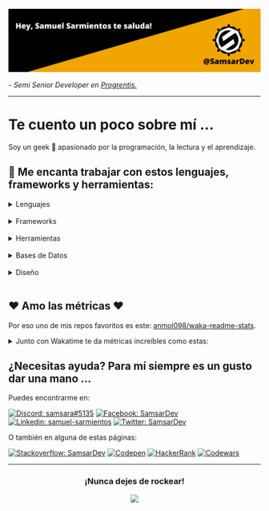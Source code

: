 [![Header](https://raw.githubusercontent.com/SamsarDev/SamsarDev/master/assets/SD_Banner.png "Header")](https://github.com/SamsarDev)
<p>- <em>Semi Senior Developer en <a href="https://www.progrentis.com/">Progrentis.</a></em></p>
<hr />

# Te cuento un poco sobre mí ...
Soy un geek :space_invader: apasionado por la programación, la lectura y el aprendizaje.
<br />

## :briefcase: Me encanta trabajar con estos lenguajes, frameworks y herramientas:


<details>
    <summary>Lenguajes</summary>   
 <br/>
    
[![Javascript](https://img.shields.io/badge/JavaScript-323330?style=for-the-badge&logo=javascript&logoColor=F7DF1E)]()
[![Typescript](https://img.shields.io/badge/TypeScript-007ACC?style=for-the-badge&logo=typescript&logoColor=white)]()
[![C#](https://img.shields.io/badge/C%23-239120?style=for-the-badge&logo=c-sharp&logoColor=white)]()
[![Python](https://img.shields.io/badge/Python-FFD43B?style=for-the-badge&logo=python&logoColor=darkgreen)]()
   
</details>
<br />
<details>
    <summary>Frameworks</summary>    
 <br/>
    
[![Vue](https://img.shields.io/badge/Vue.js-35495E?style=for-the-badge&logo=vuedotjs&logoColor=4FC08D)]()
[![Vite](https://img.shields.io/badge/Vite-B73BFE?style=for-the-badge&logo=vite&logoColor=FFD62E)]()
[![React](https://img.shields.io/badge/React-20232A?style=for-the-badge&logo=react&logoColor=61DAFB)]()
[![React Native](https://img.shields.io/badge/React_Native-20232A?style=for-the-badge&logo=react&logoColor=61DAFB)]()
[![NodeJS](https://img.shields.io/badge/Node.js-339933?style=for-the-badge&logo=nodedotjs&logoColor=white)]()
[![Ionic](https://img.shields.io/badge/Ionic-3880FF?style=for-the-badge&logo=ionic&logoColor=white)]()
[![Flutter](https://img.shields.io/badge/Flutter-02569B?style=for-the-badge&logo=flutter&logoColor=white)]()
[![.Net](https://img.shields.io/badge/.NET-512BD4?style=for-the-badge&logo=dotnet&logoColor=white)]()
[![Django](https://img.shields.io/badge/Django-092E20?style=for-the-badge&logo=django&logoColor=green)]()
[![Sass](https://img.shields.io/badge/Sass-CC6699?style=for-the-badge&logo=sass&logoColor=white)]()
    
</details>
<br />
<details>
    <summary>Herramientas</summary>  
 <br/>  
    
[![Unity](https://img.shields.io/badge/Unity-100000?style=for-the-badge&logo=unity&logoColor=white)]()
[![VSC](https://img.shields.io/badge/Visual_Studio_Code-0078D4?style=for-the-badge&logo=visual%20studio%20code&logoColor=white)]()
[![Strapi](https://img.shields.io/badge/strapi-2e7eea?style=for-the-badge&logo=strapi&logoColor=white)]()
[![ChartJS](https://img.shields.io/badge/Chart.js-FF6384?style=for-the-badge&logo=chartdotjs&logoColor=white)]()
[![ThreeJS](https://img.shields.io/badge/ThreeJs-black?style=for-the-badge&logo=three.js&logoColor=white)]()
[![Storybook](https://img.shields.io/badge/storybook-FF4785?style=for-the-badge&logo=storybook&logoColor=white)]()
[![Jest](https://img.shields.io/badge/Jest-C21325?style=for-the-badge&logo=jest&logoColor=white)]()
    
</details>
<br />
<details>
    <summary>Bases de Datos</summary>   
 <br/>  
    
[![SQL](https://img.shields.io/badge/Microsoft%20SQL%20Server-CC2927?style=for-the-badge&logo=microsoft%20sql%20server&logoColor=white)]()
[![MySql](https://img.shields.io/badge/MySQL-005C84?style=for-the-badge&logo=mysql&logoColor=white)]()
[![MongoDB](https://img.shields.io/badge/MongoDB-4EA94B?style=for-the-badge&logo=mongodb&logoColor=white)]()
    
</details>
<br />
<details>
    <summary>Diseño</summary>   
 <br/>  
    
[![Figma](https://img.shields.io/badge/Figma-F24E1E?style=for-the-badge&logo=figma&logoColor=white)]()
[![Adobe XD](https://img.shields.io/badge/Adobe%20XD-470137?style=for-the-badge&logo=Adobe%20XD&logoColor=#FF61F6)]()
[![Krita](https://img.shields.io/badge/Krita-203759?style=for-the-badge&logo=krita&logoColor=EEF37B)]()
[![Blender](https://img.shields.io/badge/blender-%23F5792A.svg?style=for-the-badge&logo=blender&logoColor=white)]()
    
</details>
<br />

## :heart: Amo las métricas :heart:
Por eso uno de mis repos favoritos es este: [anmol098/waka-readme-stats](https://github.com/anmol098/waka-readme-stats).

<details>
    <summary>Junto con Wakatime te da métricas increíbles como estas:</summary> 
 <br/>  

<!--START_SECTION:waka-->
![Lines of code](https://img.shields.io/badge/From%20Hello%20World%20I%27ve%20Written-134%20Thousand%20lines%20of%20code-blue)

**🐱 My GitHub Data** 

> 🏆 5 Contributions in the Year 2022
 > 
> 📦 13.6 kB Used in GitHub's Storage 
 > 
> 🚫 Not Opted to Hire
 > 
> 📜 19 Public Repositories 
 > 
> 🔑 2 Private Repositories  
 > 
**I'm a Night 🦉** 

```text
🌞 Morning    14 commits     █████░░░░░░░░░░░░░░░░░░░░   21.21% 
🌆 Daytime    8 commits      ███░░░░░░░░░░░░░░░░░░░░░░   12.12% 
🌃 Evening    36 commits     █████████████░░░░░░░░░░░░   54.55% 
🌙 Night      8 commits      ███░░░░░░░░░░░░░░░░░░░░░░   12.12%

```
📅 **I'm Most Productive on Monday** 

```text
Monday       19 commits     ███████░░░░░░░░░░░░░░░░░░   28.79% 
Tuesday      15 commits     █████░░░░░░░░░░░░░░░░░░░░   22.73% 
Wednesday    7 commits      ██░░░░░░░░░░░░░░░░░░░░░░░   10.61% 
Thursday     6 commits      ██░░░░░░░░░░░░░░░░░░░░░░░   9.09% 
Friday       1 commits      ░░░░░░░░░░░░░░░░░░░░░░░░░   1.52% 
Saturday     17 commits     ██████░░░░░░░░░░░░░░░░░░░   25.76% 
Sunday       1 commits      ░░░░░░░░░░░░░░░░░░░░░░░░░   1.52%

```


📊 **This Week I Spent My Time On** 

```text
⌚︎ Time Zone: America/Guatemala

💬 Programming Languages: 
Vue.js                   3 hrs 39 mins       ███████████████░░░░░░░░░░   63.16% 
JavaScript               1 hr 34 mins        ██████░░░░░░░░░░░░░░░░░░░   27.12% 
Markdown                 11 mins             ░░░░░░░░░░░░░░░░░░░░░░░░░   3.26% 
C#                       9 mins              ░░░░░░░░░░░░░░░░░░░░░░░░░   2.82% 
JSON                     6 mins              ░░░░░░░░░░░░░░░░░░░░░░░░░   1.89%

🔥 Editors: 
VS Code                  5 hrs 47 mins       █████████████████████████   100.0%

🐱‍💻 Projects: 
vue-components           3 hrs 1 min         █████████████░░░░░░░░░░░░   52.05% 
mensajeria interna - Cema2 hrs 46 mins       ████████████░░░░░░░░░░░░░   47.95%

💻 Operating System: 
Windows                  5 hrs 47 mins       █████████████████████████   100.0%

```

**I Mostly Code in JavaScript** 

```text
JavaScript               10 repos            ███████████████████░░░░░░   76.92% 
Vue                      2 repos             ███░░░░░░░░░░░░░░░░░░░░░░   15.38% 
SCSS                     1 repo              ██░░░░░░░░░░░░░░░░░░░░░░░   7.69%

```



 Last Updated on 06/05/2022 18:46:29 UTC
<!--END_SECTION:waka-->

</details>

## ¿Necesitas ayuda? Para mí siempre es un gusto dar una mano ...
Puedes encontrarme en:
<br />

[![Discord: samsara#5135](https://img.shields.io/badge/Discord-7289DA?style=for-the-badge&logo=discord&logoColor=white)](https://discord.gg/Hu5VAHns)
[![Facebook: SamsarDev](https://img.shields.io/badge/Facebook-1877F2?style=for-the-badge&logo=facebook&logoColor=white)](https://www.facebook.com/Samsar.Dev)
[![Linkedin: samuel-sarmientos](https://img.shields.io/badge/LinkedIn-0077B5?style=for-the-badge&logo=linkedin&logoColor=white)](https://www.linkedin.com/in/samuel-sarmientos)
[![Twitter: SamsarDev](https://img.shields.io/badge/Twitter-1DA1F2?style=for-the-badge&logo=twitter&logoColor=white)](https://twitter.com/SamsarDev)

O también en alguna de estas páginas:
<br />

[![Stackoverflow: SamsarDev](https://img.shields.io/badge/Stack_Overflow-FE7A16?style=for-the-badge&logo=stack-overflow&logoColor=white)](https://es.stackoverflow.com/users/188404/samsardev)
[![Codepen](https://img.shields.io/badge/Codepen-000000?style=for-the-badge&logo=codepen&logoColor=white)](https://codepen.io/samsar_dev)
[![HackerRank](https://img.shields.io/badge/-Hackerrank-2EC866?style=for-the-badge&logo=HackerRank&logoColor=white)](https://www.hackerrank.com/samsar_dev)
[![Codewars](https://img.shields.io/badge/Codewars-B1361E?style=for-the-badge&logo=Codewars&logoColor=white)](https://www.codewars.com/users/SamsarDev)
<hr />

<h3 align="center">¡Nunca dejes de rockear!</h3>
<p align="center">
<img src="https://media.giphy.com/media/ZEOAnq3ockGojO0E7n/giphy.gif" width="50">
</p>
